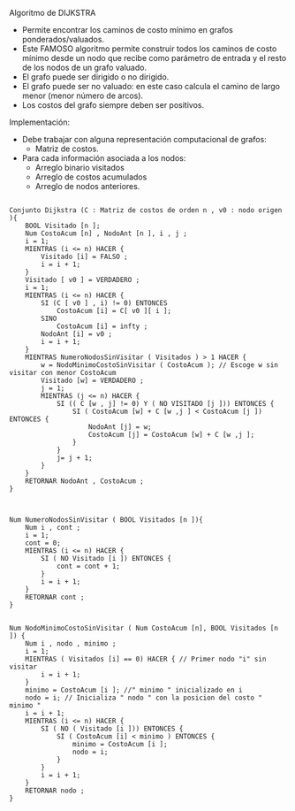 Algoritmo de DIJKSTRA

- Permite encontrar los caminos de costo mínimo en grafos ponderados/valuados.
- Este FAMOSO algoritmo permite construir todos los caminos de costo
  mínimo desde un nodo que recibe como parámetro de entrada y el
  resto de los nodos de un grafo valuado.
- El grafo puede ser dirigido o no dirigido.
- El grafo puede ser no valuado: en este caso calcula el camino de largo
  menor (menor número de arcos).
- Los costos del grafo siempre deben ser positivos.

Implementación:
- Debe trabajar con alguna representación computacional de grafos: 
	- Matriz de costos.
- Para cada información asociada a los nodos:
	- Arreglo binario visitados
	- Arreglo de costos acumulados
	- Arreglo de nodos anteriores.

~~~

Conjunto Dijkstra (C : Matriz de costos de orden n , v0 : nodo origen ){
	BOOL Visitado [n ];
	Num CostoAcum [n] , NodoAnt [n ], i , j ;
	i = 1;
	MIENTRAS (i <= n) HACER {
		Visitado [i] = FALSO ;
		i = i + 1;
	}
	Visitado [ v0 ] = VERDADERO ;
	i = 1;
	MIENTRAS (i <= n) HACER {
		SI (C [ v0 ] , i) != 0) ENTONCES
			CostoAcum [i] = C[ v0 ][ i ];
		SINO
			CostoAcum [i] = infty ;
		NodoAnt [i] = v0 ;
		i = i + 1;
	}
	MIENTRAS NumeroNodosSinVisitar ( Visitados ) > 1 HACER {
		w = NodoMinimoCostoSinVisitar ( CostoAcum ); // Escoge w sin visitar con menor CostoAcum
		Visitado [w] = VERDADERO ;
		j = 1;
		MIENTRAS (j <= n) HACER {
			SI (( C [w , j] != 0) Y ( NO VISITADO [j ])) ENTONCES {
				SI ( CostoAcum [w] + C [w ,j ] < CostoAcum [j ]) ENTONCES {
					NodoAnt [j] = w;
					CostoAcum [j] = CostoAcum [w] + C [w ,j ];
				}
			}
			j= j + 1;
		}
	}
	RETORNAR NodoAnt , CostoAcum ;
}



Num NumeroNodosSinVisitar ( BOOL Visitados [n ]){
	Num i , cont ;
	i = 1;
	cont = 0;
	MIENTRAS (i <= n) HACER {
		SI ( NO Visitado [i ]) ENTONCES {
			cont = cont + 1;
		}
		i = i + 1;
	}
	RETORNAR cont ;
}


Num NodoMinimoCostoSinVisitar ( Num CostoAcum [n], BOOL Visitados [n ]) {
	Num i , nodo , minimo ;
	i = 1;
	MIENTRAS ( Visitados [i] == 0) HACER { // Primer nodo "i" sin visitar
		i = i + 1;
	}
	minimo = CostoAcum [i ]; //" minimo " inicializado en i
	nodo = i; // Inicializa " nodo " con la posicion del costo " minimo "
	i = i + 1;
	MIENTRAS (i <= n) HACER {
		SI ( NO ( Visitado [i ])) ENTONCES {
			SI ( CostoAcum [i] < minimo ) ENTONCES {
				minimo = CostoAcum [i ];
				nodo = i;
			}
		}
		i = i + 1;
	}
	RETORNAR nodo ;
}
~~~
